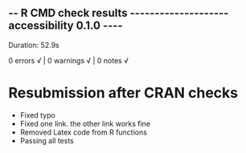 ## -- R CMD check results -------------------- accessibility 0.1.0 ----
Duration: 52.9s

0 errors √ | 0 warnings √ | 0 notes √

# Resubmission after CRAN checks
* Fixed typo
* Fixed one link. the other link works fine
* Removed Latex code from R functions
* Passing all tests
